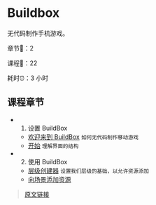 # Buildbox

无代码制作手机游戏。

章节:book:：2

课程:page_facing_up:：22

耗时:alarm_clock:：3 小时

## 课程章节

- 1. 设置 BuildBox
  - [欢迎来到 BuildBox](/technology/buildbox/l-welcome-to-buildbox.html) `如何无代码制作移动游戏`
  - [开始](/technology/buildbox//l-getting-started.html) `理解界面的结构`
- 2. 使用 BuildBox
  - [层级创建器](/technology/buildbox/l-level-creator.html) `设置我们层级的基础，以允许资源添加`
  - [向场景添加资源](/technology/buildbox/l-adding-assets-to-the-scene.html)

> [原文链接](https://stempump.org/course/buildbox)
